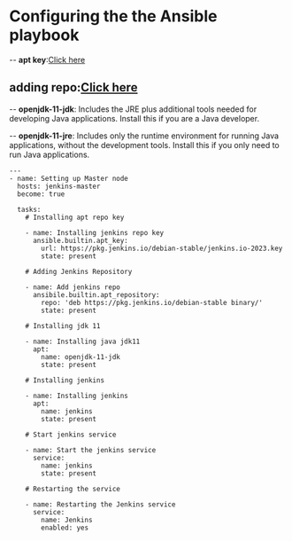 # Configuring the the Ansible playbook



-- **apt key**:[Click here](https://docs.ansible.com/ansible/latest/collections/ansible/builtin/apt_key_module.html)
## adding repo:[Click here](https://docs.ansible.com/ansible/latest/collections/ansible/builtin/apt_repository_module.html)

-- **openjdk-11-jdk**: Includes the JRE plus additional tools needed for developing Java applications. Install this if you are a Java developer.

-- **openjdk-11-jre**: Includes only the runtime environment for running Java applications, without the development tools. Install this if you only need to run Java applications.





```
---
- name: Setting up Master node
  hosts: jenkins-master
  become: true

  tasks:
    # Installing apt repo key

    - name: Installing jenkins repo key  
      ansible.builtin.apt_key:
        url: https://pkg.jenkins.io/debian-stable/jenkins.io-2023.key
        state: present

    # Adding Jenkins Repository

    - name: Add jenkins repo
      ansibile.builtin.apt_repository:
        repo: 'deb https://pkg.jenkins.io/debian-stable binary/'
        state: present

    # Installing jdk 11

    - name: Installing java jdk11
      apt:
        name: openjdk-11-jdk
        state: present

    # Installing jenkins

    - name: Installing jenkins
      apt:
        name: jenkins
        state: present

    # Start jenkins service

    - name: Start the jenkins service
      service:
        name: jenkins
        state: present
    
    # Restarting the service 

    - name: Restarting the Jenkins service
      service:
        name: Jenkins
        enabled: yes

```
